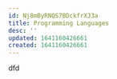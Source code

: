 ```yaml
---
id: Nj8mByRNQS7BDckfrXJ3a
title: Programming Languages
desc: ''
updated: 1641160426661
created: 1641160426661
---
```


dfd